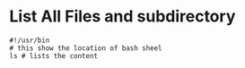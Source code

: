 # List All Files and subdirectory 
 ```
 #!/usr/bin 
 # this show the location of bash sheel 
 ls # lists the content
 ```

